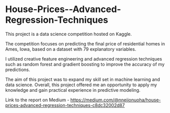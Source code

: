 # House-Prices--Advanced-Regression-Techniques
This project is a data science competition hosted on Kaggle.

The competition focuses on predicting the final price of residential homes in Ames, Iowa, based on a dataset with 79 explanatory variables.

I utilized creative feature engineering and advanced regression techniques such as random forest and gradient boosting to improve the accuracy of my predictions.

The aim of this project was to expand my skill set in machine learning and data science. Overall, this project offered me an opportunity to apply my knowledge and gain practical experience in predictive modeling.

Link to the report on Medium - https://medium.com/@nnejionuoha/house-prices-advanced-regression-techniques-c8dc32002d87

